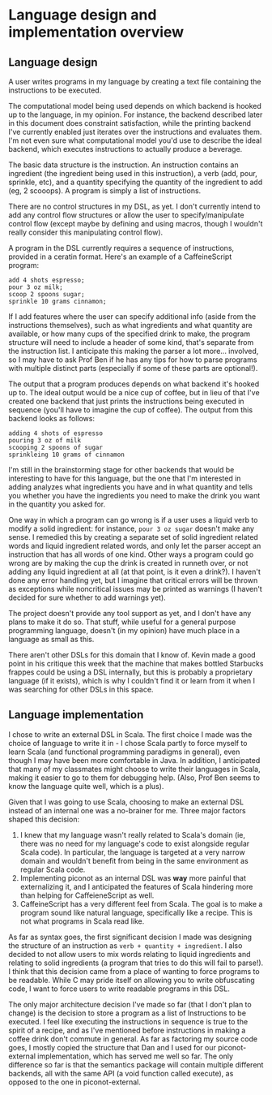 # Language design and implementation overview

## Language design

A user writes programs in my language by creating a text file containing the instructions to be executed. 

The computational model being used depends on which backend is hooked up to the language, in my opinion. For instance, the backend described later in this document does constraint satisfaction, while the printing backend I've currently enabled just iterates over the instructions and evaluates them. I'm not even sure what computational model you'd use to describe the ideal backend, which executes instructions to actually produce a beverage.

The basic data structure is the instruction. An instruction contains an ingredient (the ingredient being used in this instruction), a verb (add, pour, sprinkle, etc), and a quantity specifying the quantity of the ingredient to add (eg, 2 scooops). A program is simply a list of instructions. 

There are no control structures in my DSL, as yet. I don't currently intend to add any control flow structures or allow the user to specify/manipulate control flow (except maybe by defining and using macros, though I wouldn't really consider this manipulating control flow).

A program in the DSL currently requires a sequence of instructions, provided in a ceratin format. Here's an example of a CaffeineScript program:

```
add 4 shots espresso;
pour 3 oz milk;
scoop 2 spoons sugar;
sprinkle 10 grams cinnamon;
```

If I add features where the user can specify additional info (aside from the instructions themselves), such as what ingredients and what quantity are available, or how many cups of the specified drink to make, the program structure will need to include a header of some kind, that's separate from the instruction list. I anticipate this making the parser a lot more... involved, so I may have to ask Prof Ben if he has any tips for how to parse programs with multiple distinct parts (especially if some of these parts are optional!). 

The output that a program produces depends on what backend it's hooked up to. The ideal output would be a nice cup of coffee, but in lieu of that I've created one backend that just prints the instructions being executed in sequence (you'll have to imagine the cup of coffee). The output from this backend looks as follows:

```
adding 4 shots of espresso
pouring 3 oz of milk
scooping 2 spoons of sugar
sprinkleing 10 grams of cinnamon
```

I'm still in the brainstorming stage for other backends that would be interesting to have for this language, but the one that I'm interested in adding analyzes what ingredients you have and in what quantity and tells you whether you have the ingredients you need to make the drink you want in the quantity you asked for. 

One way in which a program can go wrong is if a user uses a liquid verb to modify a solid ingredient: for instance, `pour 3 oz sugar` doesn't make any sense. I remedied this by creating a separate set of solid ingredient related words and liquid ingredient related words, and only let the parser accept an instruction that has all words of one kind. Other ways a program could go wrong are by making the cup the drink is created in runneth over, or not adding any liquid ingredient at all (at that point, is it even a drink?). I haven't done any error handling yet, but I imagine that critical errors will be thrown as exceptions while noncritical issues may be printed as warnings (I haven't decided for sure whether to add warnings yet). 

The project doesn't provide any tool support as yet, and I don't have any plans to make it do so. That stuff, while useful for a general purpose programming language, doesn't (in my opinion) have much place in a language as small as this. 

There aren't other DSLs for this domain that I know of. Kevin made a good point in his critique this week that the machine that makes bottled Starbucks frappes could be using a DSL internally, but this is probably a proprietary language (if it exists), which is why I couldn't find it or learn from it when I was searching for other DSLs in this space. 

## Language implementation

I chose to write an external DSL in Scala. The first choice I made was the choice of language to write it in - I chose Scala partly to force myself to learn Scala (and functional programming paradigms in general), even though I may have been more comfortable in Java. In addition, I anticipated that many of my classmates might choose to write their languages in Scala, making it easier to go to them for debugging help. (Also, Prof Ben seems to know the language quite well, which is a plus).

Given that I was going to use Scala, choosing to make an external DSL instead of an internal one was a no-brainer for me. Three major factors shaped this decision:

1. I knew that my language wasn't really related to Scala's domain (ie, there was no need for my language's code to exist alongside regular Scala code). In particular, the language is targeted at a very narrow domain and wouldn't benefit from being in the same environment as regular Scala code.
2. Implementing piconot as an internal DSL was **way** more painful that externalizing it, and I anticipated the features of Scala hindering more than helping for CaffeieneScript as well.
3. CaffeineScript has a very different feel from Scala. The goal is to make a program sound like natural language, specifically like a recipe. This is not what programs in Scala read like.

As far as syntax goes, the first significant decision I made was designing the structure of an instruction as 
`verb + quantity + ingredient`. I also decided to not allow users to mix words relating to liquid ingredients and relating to solid ingredients (a program that tries to do this will fail to parse!). I think that this decision came from a place of wanting to force programs to be readable. While C may pride itself on allowing you to write obfuscating code, I want to force users to write readable programs in this DSL.

The only major architecture decision I've made so far (that I don't plan to change) is the decision to store a program as a list of Instructions to be executed. I feel like executing the instructions in sequence is true to the spirit of a recipe, and as I've mentioned before instructions in making a coffee drink don't commute in general. As far as factoring my source code goes, I mostly copied the structure that Dan and I used for our piconot-external implementation, which has served me well so far. The only difference so far is that the semantics package will contain multiple different backends, all with the same API (a void function called execute), as opposed to the one in piconot-external.